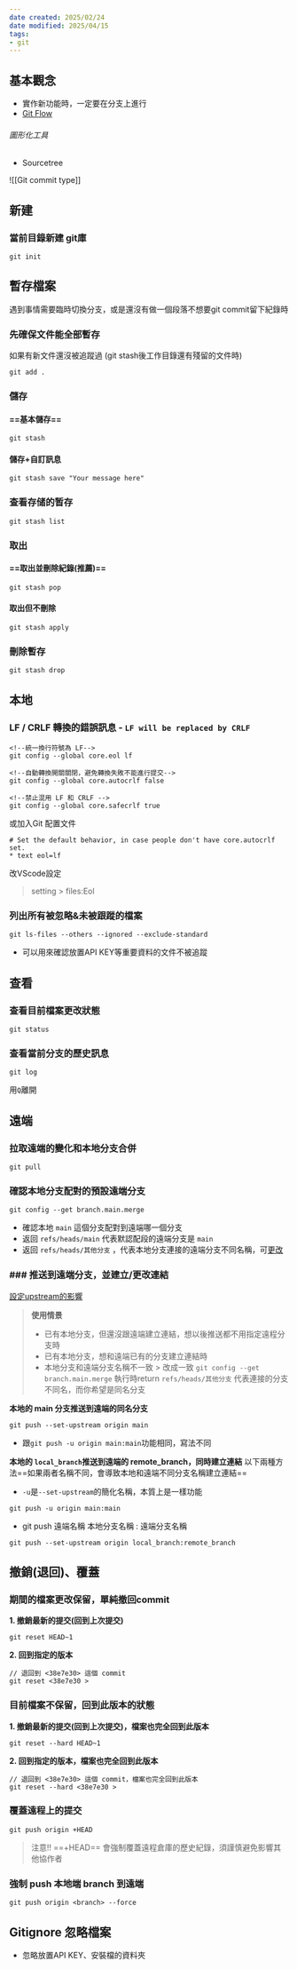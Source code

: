 ```yaml
---
date created: 2025/02/24
date modified: 2025/04/15
tags:
- git
---
```


## 基本觀念
- 實作新功能時，一定要在分支上進行
- [Git Flow](https://enginebai.medium.com/git-flow-60b9466e9942)
###### 圖形化工具
- Sourcetree


![[Git commit type]]


## 新建
### 當前目錄新建 git庫
```git
git init
```
## 暫存檔案
遇到事情需要臨時切換分支，或是還沒有做一個段落不想要git commit留下紀錄時
### 先確保文件能全部暫存
如果有新文件還沒被追蹤過  (git stash後工作目錄還有殘留的文件時)
```git
git add .
```
### 儲存
#### ==基本儲存==
```git
git stash
```
#### 儲存+自訂訊息
```git
git stash save "Your message here"
```
### 查看存储的暂存
```git
git stash list
```
### 取出
#### ==取出並刪除紀錄(推薦)==
```git
git stash pop
```
#### 取出但不刪除
```git
git stash apply
```
### 刪除暫存
```git
git stash drop
```
## 本地
### LF / CRLF 轉換的錯誤訊息 - `LF will be replaced by CRLF`

```git
<!--統一換行符號為 LF--> 
git config --global core.eol lf 

<!--自動轉換開關關閉，避免轉換失敗不能進行提交--> 
git config --global core.autocrlf false 

<!--禁止混用 LF 和 CRLF --> 
git config --global core.safecrlf true
```

或加入Git 配置文件
```
# Set the default behavior, in case people don't have core.autocrlf set. 
* text eol=lf
```

改VScode設定
>setting > files:Eol  

### 列出所有被忽略&未被跟蹤的檔案
```git
git ls-files --others --ignored --exclude-standard
```
- 可以用來確認放置API KEY等重要資料的文件不被追蹤

## 查看
### 查看目前檔案更改狀態
```git
git status
```
### 查看當前分支的歷史訊息
```git
git log
```
用`Q`離開
## 遠端
### 拉取遠端的變化和本地分支合併
```
git pull
```
### 確認本地分支配對的預設遠端分支
```git
git config --get branch.main.merge
```
- 確認本地 `main` 這個分支配對到遠端哪一個分支
- 返回 `refs/heads/main` 代表默認配段的遠端分支是 `main`
- 返回 `refs/heads/其他分支` ，代表本地分支連接的遠端分支不同名稱，可[更改](#推送到遠端分支，並建立/更改連結)
### ### 推送到遠端分支，並建立/更改連結
[設定upstream的影響](https://stackoverflow.com/questions/37770467/why-do-i-have-to-git-push-set-upstream-origin-branch)
> **使用情景**
> - 已有本地分支，但還沒跟遠端建立連結，想以後推送都不用指定遠程分支時
> - 已有本地分支，想和遠端已有的分支建立連結時
> - 本地分支和遠端分支名稱不一致 > 改成一致
> 	`git config --get branch.main.merge` 執行時return  `refs/heads/其他分支`
> 	代表連接的分支不同名，而你希望是同名分支

**本地的 main 分支推送到遠端的同名分支**
```git
git push --set-upstream origin main
```
- 跟`git push -u origin main:main`功能相同，寫法不同

**本地的 `local_branch`推送到遠端的 remote_branch，同時建立連結** 
以下兩種方法==如果兩者名稱不同，會導致本地和遠端不同分支名稱建立連結==
- `-u`是`--set-upstream`的簡化名稱，本質上是一樣功能
```git
git push -u origin main:main
```
- git push 遠端名稱 本地分支名稱 : 遠端分支名稱
```git
git push --set-upstream origin local_branch:remote_branch
```


## 撤銷(退回)、覆蓋
### 期間的檔案更改保留，單純撤回commit
**1. 撤銷最新的提交(回到上次提交)**
```git
git reset HEAD~1
```
**2. 回到指定的版本**
```git
// 退回到 <38e7e30> 這個 commit
git reset <38e7e30 >  
```
### 目前檔案不保留，回到此版本的狀態
**1. 撤銷最新的提交(回到上次提交)，檔案也完全回到此版本**
```git
git reset --hard HEAD~1
```
**2. 回到指定的版本，檔案也完全回到此版本**
```git
// 退回到 <38e7e30> 這個 commit，檔案也完全回到此版本
git reset --hard <38e7e30 >  
```
### 覆蓋遠程上的提交
```git
git push origin +HEAD
```
> 注意!! ==+HEAD== 會強制覆蓋遠程倉庫的歷史紀錄，須謹慎避免影響其他協作者

###  強制 push 本地端 branch 到遠端
```git
git push origin <branch> --force
```

## Gitignore 忽略檔案
- 忽略放置API KEY、安裝檔的資料夾
